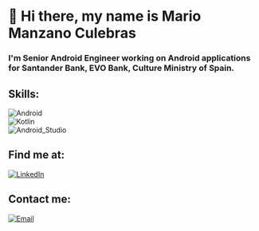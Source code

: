# 👋 Hi there, my name is Mario Manzano Culebras
### I'm Senior Android Engineer working on Android applications for Santander Bank, EVO Bank, Culture Ministry of Spain.
## Skills:
![Android](https://img.shields.io/badge/Android-3DDC84?style=for-the-badge&logo=android&logoColor=white&labelColor=101010)</br>
![Kotlin](https://img.shields.io/badge/Kotlin-0095D5?style=for-the-badge&logo=kotlin&logoColor=white&labelColor=101010)</br>
![Android_Studio](https://img.shields.io/badge/Android_Studio-3DDC84?style=for-the-badge&logo=android-studio&logoColor=white&labelColor=101010)</br>

## Find me at:
[![LinkedIn](https://img.shields.io/badge/LinkedIn-Mario_Manzano-0077B5?style=for-the-badge&logo=linkedin&logoColor=white&labelColor=101010)](https://www.linkedin.com/in/mario-manzano-culebras-935525b9/)

## Contact me:

[![Email](https://img.shields.io/badge/email-44a3f1?style=for-the-badge&logo=gmail&logoColor=white&labelColor=101010)](mailto:mario.manzano.culebras@gmail.com)
